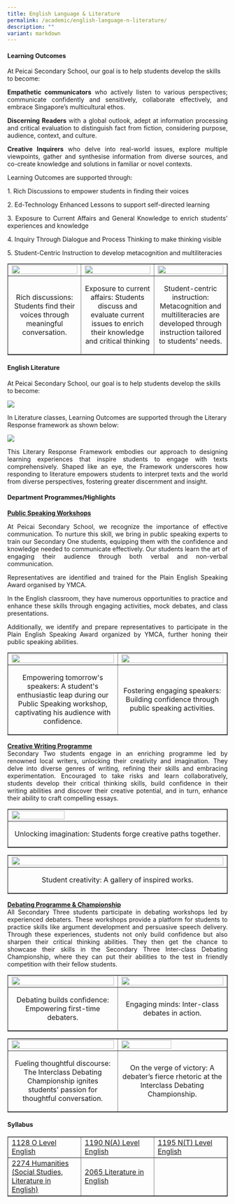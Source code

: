 ```yaml
---
title: English Language & Literature
permalink: /academic/english-language-n-literature/
description: ""
variant: markdown
---
```

<h4><strong>Learning Outcomes</strong></h4>
<p dir="ltr">At Peicai Secondary School, our goal is to help students develop the skills to become:</p>

<p></p><p align="justify"><b>Empathetic communicators</b> who actively listen to various perspectives; communicate confidently and sensitively, collaborate effectively, and embrace Singapore’s multicultural ethos. </p>
<p></p><p align="justify"><strong>Discerning Readers</strong> with a global outlook, adept at information processing and critical evaluation to distinguish fact from fiction, considering purpose, audience, context, and culture.
</p><p></p><p align="justify"><b>Creative Inquirers</b> who delve into real-world issues, explore multiple viewpoints, gather and synthesise information from diverse sources, and co-create knowledge and solutions in familiar or novel contexts.

</p><p>Learning Outcomes are supported through:</p>

<p></p><p align="justify">1. Rich Discussions to empower students in finding their voices
</p><p></p><p align="justify">2. Ed-Technology Enhanced Lessons to support self-directed learning
</p><p></p><p align="justify">3. Exposure to Current Affairs and General Knowledge to enrich students' experiences and knowledge
</p><p></p><p align="justify">4. Inquiry Through Dialogue and Process Thinking to make thinking visible
</p><p></p><p align="justify">5. Student-Centric Instruction to develop metacognition and multiliteracies
<table style="border-collapse: collapse; width: 100%;" border="1">
<tbody>
<tr>
<td style="width: 33.3333%;"><img style="width: 100%;" src="/images/English_Dept_4.jpg"></td>
<td style="width: 33.3333%;"><img style="width: 100%;" src="/images/English_Dept_5.jpg"></td>
<td style="width: 33.3333%;"><img style="width: 100%;" src="/images/English_Dept_6.jpg"></td>
</tr>
<tr>
<td style="width: 33.3333%;"><p style="text-align: center;">Rich discussions: Students find their voices through meaningful conversation.</p></td>
<td style="width: 33.3333%;"><p style="text-align: center;">Exposure to current affairs: Students discuss and evaluate current issues to enrich their knowledge and critical thinking</p></td>
<td style="width: 33.3333%;"><p style="text-align: center;">Student-centric instruction: Metacognition and multiliteracies are developed through instruction tailored to students' needs.</p></td>
</tr>
<tr>
</tr>
</tbody>
</table>	
</p><h4><strong>English Literature</strong></h4>
<p dir="ltr">At Peicai Secondary School, our goal is to help students develop the skills to become:</p>
<img src="/images/ell1.png">
<p dir="ltr">In Literature classes, Learning Outcomes are supported through the Literary Response framework as shown below:</p>
<img src="/images/ell2.png">
<p></p><p align="justify">This Literary Response Framework embodies our approach to designing learning experiences that inspire students to engage with texts comprehensively. Shaped like an eye, the Framework underscores how responding to literature empowers students to interpret texts and the world from diverse perspectives, fostering greater discernment and insight.</p>
<h4><strong>Department Programmes/Highlights</strong></h4>
<p dir="ltr"><span style="text-decoration: underline;"><strong>Public Speaking Workshops</strong></span></p>
<p></p><p align="justify">At Peicai Secondary School, we recognize the importance of effective communication. To nurture this skill, we bring in public speaking experts to train our Secondary One students, equipping them with the confidence and knowledge needed to communicate effectively. Our students learn the art of engaging their audience through both verbal and non-verbal communication. </p>
<p></p><p align="justify">Representatives are identified and trained for the Plain English Speaking Award organised by YMCA.</p>
<p></p><p align="justify">In the English classroom, they have numerous opportunities to practice and enhance these skills through engaging activities, mock debates, and class presentations.</p>
<p></p><p align="justify">Additionally, we identify and prepare representatives to participate in the Plain English Speaking Award organized by YMCA, further honing their public speaking abilities.</p>
<table style="border-collapse: collapse; width: 100%;" border="1">
<tbody>
<tr>
<td style="width: 50%;"><img style="width: 100%;" src="/images/English_Dept_9.jpg"></td>
<td style="width: 50%;"><img style="width: 100%;" src="/images/English_Dept_10.jpg"></td>
</tr>
<tr>
<td style="width: 50%;"><p style="text-align: center;">Empowering tomorrow's speakers: A student's enthusiastic leap during our Public Speaking workshop, captivating his audience with confidence.</p></td>
<td style="width: 50%;"><p style="text-align: center;">Fostering engaging speakers: Building confidence through public speaking activities. </p></td>
</tr>
<tr>
</tr>
</tbody>
</table>
<p></p><p align="justify"><span style="text-decoration: underline;"><strong>Creative Writing Programme</strong></span><br>Secondary Two students engage in an enriching programme led by renowned local writers, unlocking their creativity and imagination. They delve into diverse genres of writing, refining their skills and embracing experimentation. Encouraged to take risks and learn collaboratively, students develop their critical thinking skills, build confidence in their writing abilities and discover their creative potential, and in turn, enhance their ability to craft compelling essays.</p>
<table style="border-collapse: collapse; width: 100%;" border="1">
<tbody>
<tr>
<td style="width: 50%;"><img style="width: 50%;" src="/images/English_Dept_11.jpg"></td>
</tr>
<tr>
<td style="width: 50%;"><p style="text-align: center;">Unlocking imagination: Students forge creative paths together.</p>
</td>
</tr>
<tr>
</tr>
</tbody>
</table>
<table style="border-collapse: collapse; width: 100%;" border="1">
<tbody>
<tr>
<td style="width: 50%;"><img style="width: 100%;" src="/images/ell4.png"></td>
</tr>
<tr>
<td style="width: 50%;"><p style="text-align: center;">Student creativity: A gallery of inspired works.</p>
</td>
</tr>
<tr>
</tr>
</tbody>
</table>
<p></p><p align="justify"><b><u>Debating Programme &amp; Championship<br></u></b>All Secondary Three students participate in debating workshops led by experienced debaters. These workshops provide a platform for students to practice skills like argument development and persuasive speech delivery. Through these experiences, students not only build confidence but also sharpen their critical thinking abilities. They then get the chance to showcase their skills in the Secondary Three Inter-class Debating Championship, where they can put their abilities to the test in friendly competition with their fellow students.</p>
<table style="border-collapse: collapse; width: 100%;" border="1">
<tbody>
<tr>
<td style="width: 50%;"><img style="width: 100%;" src="/images/English_Dept_13.jpg"></td>
<td style="width: 50%;"><img style="width: 100%;" src="/images/English_Dept_14.jpg"></td>
</tr>
<tr>
<td style="width: 50%;"><p style="text-align: center;">Debating builds confidence: Empowering first-time debaters.</p>
</td><td style="width: 50%;"><p style="text-align: center;">Engaging minds: Inter-class debates in action.</p>
</td>
</tr>
<tr>
</tr>
</tbody>
</table>
<table style="border-collapse: collapse; width: 100%;" border="1">
<tbody>
<tr>
<td style="width: 50%;"><img style="width: 100%;" src="/images/English_Dept_15v.jpg"></td>
<td style="width: 50%;"><img style="width: 70%;" src="/images/English_Dept_1.jpg"></td>
</tr>
<tr>
<td style="width: 50%;"><p style="text-align: center;">Fueling thoughtful discourse: The Interclass Debating Championship ignites students' passion for thoughtful conversation.</p>
</td><td style="width: 50%;"><p style="text-align: center;">On the verge of victory: A debater’s fierce rhetoric at the Interclass Debating Championship.</p>
</td>
</tr>
<tr>
</tr>
</tbody>
</table>
<h4><strong>Syllabus</strong></h4>
<table style="border-collapse: collapse; width: 100%;" border="1">
<tbody>
<tr>
<td style="width: 33.3333%;"><a href="https://www.seab.gov.sg/docs/default-source/national-examinations/syllabus/olevel/2022syllabus/1128_y22_sy.pdf" target="_blank" rel="noopener">1128 O Level English</a></td>
<td style="width: 33.3333%;"><a href="https://www.seab.gov.sg/docs/default-source/national-examinations/syllabus/nlevel/2022syllabus/1190_y22_sy.pdf" target="_blank" rel="noopener">1190 N(A) Level English</a></td>
<td style="width: 33.3333%;"><a href="https://www.seab.gov.sg/docs/default-source/national-examinations/syllabus/nlevel/2022syllabus/1195_y22_sy.pdf" target="_blank" rel="noopener">1195 N(T) Level English</a></td>
</tr>
<tr>
<td style="width: 33.3333%;"><a href="https://www.seab.gov.sg/docs/default-source/national-examinations/syllabus/olevel/2023syllabus/2274_y23_sy.pdf" target="_blank" rel="noopener">2274 Humanities (Social Studies, Literature in English)</a></td>
<td style="width: 33.3333%;"><a href="https://www.seab.gov.sg/docs/default-source/national-examinations/syllabus/olevel/2021syllabus/2065_y21_sy.pdf" target="_blank" rel="noopener">2065 Literature in English</a></td>
<td style="width: 33.3333%;">&nbsp;</td>
</tr>
</tbody>
</table>